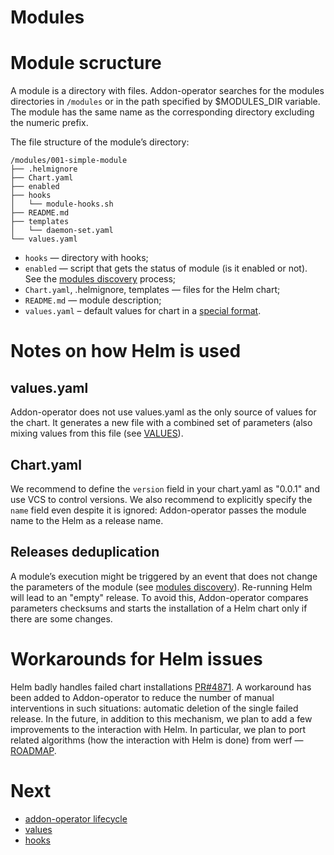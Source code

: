 # Modules

# Module scructure

A module is a directory with files. Addon-operator searches for the modules directories in `/modules` or in the path specified by $MODULES_DIR variable. The module has the same name as the corresponding directory excluding the numeric prefix.


The file structure of the module’s directory:

```
/modules/001-simple-module
├── .helmignore
├── Chart.yaml
├── enabled
├── hooks
│   └── module-hooks.sh
├── README.md
├── templates
│   └── daemon-set.yaml
└── values.yaml
```

- `hooks` — directory with hooks;
- `enabled` — script that gets the status of module (is it enabled or not). See the [modules discovery](LIFECYCLE.md#modules-discovery) process;
- `Chart.yaml`, .helmignore, templates — files for the Helm chart;
- `README.md` — module description;
- `values.yaml` – default values for chart in a [special format](VALUES.md).

# Notes on how Helm is used

## values.yaml

Addon-operator does not use values.yaml as the only source of values for the chart. It generates a new file with a combined set of parameters (also mixing values from this file (see [VALUES](VALUES.md)).

## Chart.yaml

We recommend to define the `version` field in your chart.yaml as "0.0.1" and use VCS to control versions. We also recommend to explicitly specify the `name` field even despite it is ignored: Addon-operator passes the module name to the Helm as a release name.

## Releases deduplication

A module’s execution might be triggered by an event that does not change the parameters of the module (see [modules discovery](LIFECYCLE.md#modules-discovery)). Re-running Helm will lead to an "empty" release. To avoid this, Addon-operator compares parameters checksums and starts the installation of a Helm chart only if there are some changes.

# Workarounds for Helm issues

Helm badly handles failed chart installations [PR#4871](https://github.com/helm/helm/pull/4871). A workaround has been added to Addon-operator to reduce the number of manual interventions in such situations: automatic deletion of the single failed release. In the future, in addition to this mechanism, we plan to add a few improvements to the interaction with Helm. In particular, we plan to port related algorithms (how the interaction with Helm is done) from werf — [ROADMAP](https://github.com/flant/addon-operator/issues/17).

# Next

- [addon-operator lifecycle](LIFECYCLE.md)
- [values](VALUES.md)
- [hooks](HOOKS.md)

